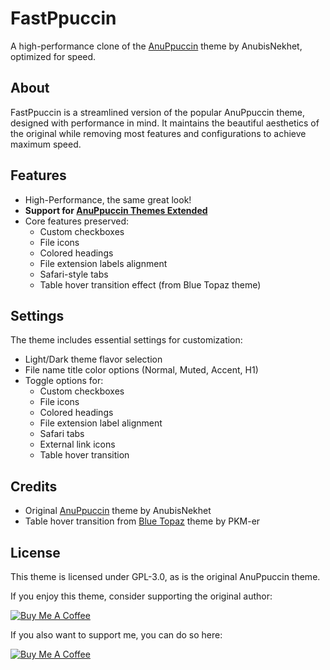 # FastPpuccin

A high-performance clone of the [AnuPpuccin](https://github.com/AnubisNekhet/AnuPpuccin) theme by AnubisNekhet, optimized for speed.

## About

FastPpuccin is a streamlined version of the popular AnuPpuccin theme, designed with performance in mind. It maintains the beautiful aesthetics of the original while removing most features and configurations to achieve maximum speed.

## Features

- High-Performance, the same great look!
- **Support for [AnuPpuccin Themes Extended](https://github.com/AnubisNekhet/AnuPpuccin/blob/main/snippets/extended-colorschemes.css)**
- Core features preserved:
  - Custom checkboxes
  - File icons
  - Colored headings
  - File extension labels alignment
  - Safari-style tabs
  - Table hover transition effect (from Blue Topaz theme)

## Settings

The theme includes essential settings for customization:

- Light/Dark theme flavor selection
- File name title color options (Normal, Muted, Accent, H1)
- Toggle options for:
  - Custom checkboxes
  - File icons
  - Colored headings
  - File extension label alignment
  - Safari tabs
  - External link icons
  - Table hover transition

## Credits

- Original [AnuPpuccin](https://github.com/AnubisNekhet/AnuPpuccin) theme by AnubisNekhet
- Table hover transition from [Blue Topaz](https://github.com/PKM-er/Blue-Topaz_Obsidian-css) theme by PKM-er

## License

This theme is licensed under GPL-3.0, as is the original AnuPpuccin theme.

If you enjoy this theme, consider supporting the original author:

[![Buy Me A Coffee](https://img.shields.io/badge/-buy_me_a_coffee-gray?logo=buy-me-a-coffee)](https://www.buymeacoffee.com/anubisnekhet)

If you also want to support me, you can do so here:

[![Buy Me A Coffee](https://img.shields.io/badge/-buy_me_a_coffee-gray?logo=buy-me-a-coffee)](https://www.buymeacoffee.com/lostviking09)
